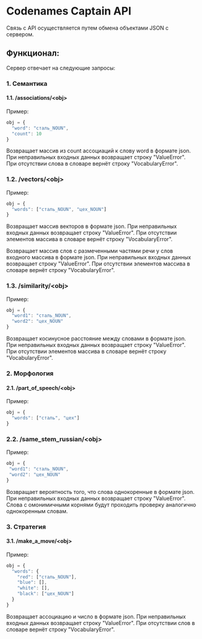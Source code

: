 ﻿# Codenames Captain API
Связь с API осуществляется путем обмена объектами JSON с сервером.
 ## Функционал:
Сервер отвечает на следующие запросы:
 ### 1. Семантика
 #### 1.1. /associations/\<obj>
 Пример:
 ```js
obj = {
   "word": "сталь_NOUN",
   "count": 10
}
 ```
 Возвращает массив из count ассоциаций к слову word в формате json. 
 При неправильных входных данных возвращает строку "ValueError".
 При отсутствии слова в словаре вернёт строку "VocabularyError".
 
 ### 1.2. /vectors/\<obj>
  Пример:
 ```js
obj = {
   "words": ["сталь_NOUN", "цех_NOUN"]
}
 ```
 Возвращает массив векторов в формате json.
 При неправильных входных данных возвращает строку "ValueError".
 При отсутствии элементов массива в словаре вернёт строку "VocabularyError".
 

 Возвращает массив слов с размеченными частями речи у слов входного массива в формате json.
 При неправильных входных данных возвращает строку "ValueError".
 При отсутствии элементов массива в словаре вернёт строку "VocabularyError".
 
   ### 1.3. /similarity/\<obj>
  Пример:
 ```js
obj = {
   "word1": "сталь_NOUN",
   "word2": "цех_NOUN"
}
 ```
 Возвращает косинусное расстояние между словами в формате json.
 При неправильных входных данных возвращает строку "ValueError".
 При отсутствии элементов массива в словаре вернёт строку "VocabularyError".

 ### 2. Морфология
 #### 2.1. /part_of_speech/\<obj>
  Пример:
 ```js
obj = {
   "words": ["сталь", "цех"]
}
 ```
 
  ### 2.2. /same_stem_russian/\<obj>
 Пример:
  ```js
obj = {
   "word1": "сталь_NOUN",
   "word2": "цех_NOUN"
}
 ```
 Возвращает вероятность того, что слова однокоренные в формате json.
 При неправильных входных данных возвращает строку "ValueError".
 Слова с омонимичными корнями будут проходить проверку аналогично однокоренным словам.
 
 ### 3. Стратегия
 #### 3.1. /make_a_move/\<obj>
  Пример:
 ```js
obj = {
   "words": {
     "red": ["сталь_NOUN"],
     "blue": [],
     "white": [],
     "black": ["цех_NOUN"]
   }
}
 ```
 Возвращает ассоциацию и число в формате json.
 При неправильных входных данных возвращает строку "ValueError".
 При отсутствии слов в словаре вернёт строку "VocabularyError".
